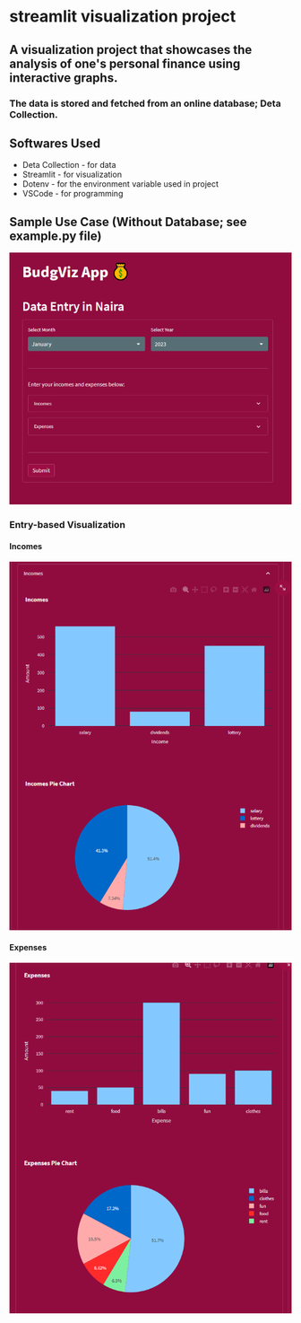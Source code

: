 # streamlit visualization project

## A visualization project that showcases the analysis of one's personal finance using interactive graphs. 

### The data is stored and fetched from an online database; Deta Collection.

## Softwares Used
- Deta Collection - for data
- Streamlit - for visualization
- Dotenv - for the environment variable used in project
- VSCode - for programming

## Sample Use Case (Without Database; see example.py file)
![alt text](https://github.com/alliajagbe/streamlit-viz/blob/master/initial_page.PNG?raw=true)

### Entry-based Visualization
#### Incomes
![alt text](https://github.com/alliajagbe/streamlit-viz/blob/master/incomes.PNG?raw=true)

#### Expenses
![alt text](https://github.com/alliajagbe/streamlit-viz/blob/master/expenses.PNG?raw=true)

